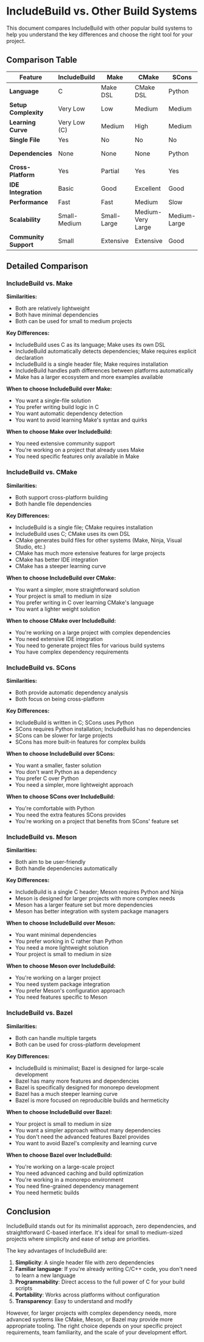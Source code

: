 # IncludeBuild vs. Other Build Systems

This document compares IncludeBuild with other popular build systems to help you understand the key differences and choose the right tool for your project.

## Comparison Table

| Feature | IncludeBuild | Make | CMake | SCons | Meson | Bazel |
|---------|------------|------|-------|-------|-------|-------|
| **Language** | C | Make DSL | CMake DSL | Python | Python | Starlark |
| **Setup Complexity** | Very Low | Low | Medium | Medium | Medium | High |
| **Learning Curve** | Very Low (C) | Medium | High | Medium | Medium | High |
| **Single File** | Yes | No | No | No | No | No |
| **Dependencies** | None | None | None | Python | Python, Ninja | Many |
| **Cross-Platform** | Yes | Partial | Yes | Yes | Yes | Yes |
| **IDE Integration** | Basic | Good | Excellent | Good | Good | Good |
| **Performance** | Fast | Fast | Medium | Slow | Fast | Fast |
| **Scalability** | Small-Medium | Small-Large | Medium-Very Large | Medium-Large | Medium-Large | Large-Very Large |
| **Community Support** | Small | Extensive | Extensive | Good | Good | Growing |

## Detailed Comparison

### IncludeBuild vs. Make

**Similarities:**
- Both are relatively lightweight
- Both have minimal dependencies
- Both can be used for small to medium projects

**Key Differences:**
- IncludeBuild uses C as its language; Make uses its own DSL
- IncludeBuild automatically detects dependencies; Make requires explicit declaration
- IncludeBuild is a single header file; Make requires installation
- IncludeBuild handles path differences between platforms automatically
- Make has a larger ecosystem and more examples available

**When to choose IncludeBuild over Make:**
- You want a single-file solution
- You prefer writing build logic in C
- You want automatic dependency detection
- You want to avoid learning Make's syntax and quirks

**When to choose Make over IncludeBuild:**
- You need extensive community support
- You're working on a project that already uses Make
- You need specific features only available in Make

### IncludeBuild vs. CMake

**Similarities:**
- Both support cross-platform building
- Both handle file dependencies

**Key Differences:**
- IncludeBuild is a single file; CMake requires installation
- IncludeBuild uses C; CMake uses its own DSL
- CMake generates build files for other systems (Make, Ninja, Visual Studio, etc.)
- CMake has much more extensive features for large projects
- CMake has better IDE integration
- CMake has a steeper learning curve

**When to choose IncludeBuild over CMake:**
- You want a simpler, more straightforward solution
- Your project is small to medium in size
- You prefer writing in C over learning CMake's language
- You want a lighter weight solution

**When to choose CMake over IncludeBuild:**
- You're working on a large project with complex dependencies
- You need extensive IDE integration
- You need to generate project files for various build systems
- You have complex dependency requirements

### IncludeBuild vs. SCons

**Similarities:**
- Both provide automatic dependency analysis
- Both focus on being cross-platform

**Key Differences:**
- IncludeBuild is written in C; SCons uses Python
- SCons requires Python installation; IncludeBuild has no dependencies
- SCons can be slower for large projects
- SCons has more built-in features for complex builds

**When to choose IncludeBuild over SCons:**
- You want a smaller, faster solution
- You don't want Python as a dependency
- You prefer C over Python
- You need a simpler, more lightweight approach

**When to choose SCons over IncludeBuild:**
- You're comfortable with Python
- You need the extra features SCons provides
- You're working on a project that benefits from SCons' feature set

### IncludeBuild vs. Meson

**Similarities:**
- Both aim to be user-friendly
- Both handle dependencies automatically

**Key Differences:**
- IncludeBuild is a single C header; Meson requires Python and Ninja
- Meson is designed for larger projects with more complex needs
- Meson has a larger feature set but more dependencies
- Meson has better integration with system package managers

**When to choose IncludeBuild over Meson:**
- You want minimal dependencies
- You prefer working in C rather than Python
- You need a more lightweight solution
- Your project is small to medium in size

**When to choose Meson over IncludeBuild:**
- You're working on a larger project
- You need system package integration
- You prefer Meson's configuration approach
- You need features specific to Meson

### IncludeBuild vs. Bazel

**Similarities:**
- Both can handle multiple targets
- Both can be used for cross-platform development

**Key Differences:**
- IncludeBuild is minimalist; Bazel is designed for large-scale development
- Bazel has many more features and dependencies
- Bazel is specifically designed for monorepo development
- Bazel has a much steeper learning curve
- Bazel is more focused on reproducible builds and hermeticity

**When to choose IncludeBuild over Bazel:**
- Your project is small to medium in size
- You want a simpler approach without many dependencies
- You don't need the advanced features Bazel provides
- You want to avoid Bazel's complexity and learning curve

**When to choose Bazel over IncludeBuild:**
- You're working on a large-scale project
- You need advanced caching and build optimization
- You're working in a monorepo environment
- You need fine-grained dependency management
- You need hermetic builds

## Conclusion

IncludeBuild stands out for its minimalist approach, zero dependencies, and straightforward C-based interface. It's ideal for small to medium-sized projects where simplicity and ease of setup are priorities.

The key advantages of IncludeBuild are:

1. **Simplicity**: A single header file with zero dependencies
2. **Familiar language**: If you're already writing C/C++ code, you don't need to learn a new language
3. **Programmability**: Direct access to the full power of C for your build scripts
4. **Portability**: Works across platforms without configuration
5. **Transparency**: Easy to understand and modify

However, for larger projects with complex dependency needs, more advanced systems like CMake, Meson, or Bazel may provide more appropriate tooling. The right choice depends on your specific project requirements, team familiarity, and the scale of your development effort. 